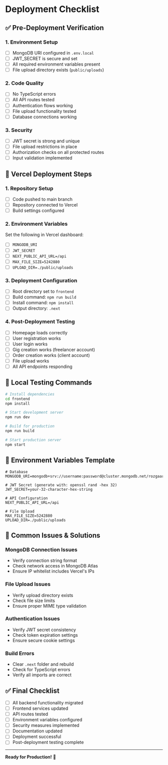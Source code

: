 # Deployment Checklist

## ✅ Pre-Deployment Verification

### 1. Environment Setup
- [ ] MongoDB URI configured in `.env.local`
- [ ] JWT_SECRET is secure and set
- [ ] All required environment variables present
- [ ] File upload directory exists (`public/uploads`)

### 2. Code Quality
- [ ] No TypeScript errors
- [ ] All API routes tested
- [ ] Authentication flows working
- [ ] File upload functionality tested
- [ ] Database connections working

### 3. Security
- [ ] JWT secret is strong and unique
- [ ] File upload restrictions in place
- [ ] Authorization checks on all protected routes
- [ ] Input validation implemented

## 🚀 Vercel Deployment Steps

### 1. Repository Setup
- [ ] Code pushed to main branch
- [ ] Repository connected to Vercel
- [ ] Build settings configured

### 2. Environment Variables
Set the following in Vercel dashboard:
- [ ] `MONGODB_URI`
- [ ] `JWT_SECRET`
- [ ] `NEXT_PUBLIC_API_URL=/api`
- [ ] `MAX_FILE_SIZE=5242880`
- [ ] `UPLOAD_DIR=./public/uploads`

### 3. Deployment Configuration
- [ ] Root directory set to `frontend`
- [ ] Build command: `npm run build`
- [ ] Install command: `npm install`
- [ ] Output directory: `.next`

### 4. Post-Deployment Testing
- [ ] Homepage loads correctly
- [ ] User registration works
- [ ] User login works
- [ ] Gig creation works (freelancer account)
- [ ] Order creation works (client account)
- [ ] File upload works
- [ ] All API endpoints responding

## 🔧 Local Testing Commands

```bash
# Install dependencies
cd frontend
npm install

# Start development server
npm run dev

# Build for production
npm run build

# Start production server
npm start
```

## 📝 Environment Variables Template

```env
# Database
MONGODB_URI=mongodb+srv://username:password@cluster.mongodb.net/rozgaar

# JWT Secret (generate with: openssl rand -hex 32)
JWT_SECRET=your-32-character-hex-string

# API Configuration
NEXT_PUBLIC_API_URL=/api

# File Upload
MAX_FILE_SIZE=5242880
UPLOAD_DIR=./public/uploads
```

## 🐛 Common Issues & Solutions

### MongoDB Connection Issues
- Verify connection string format
- Check network access in MongoDB Atlas
- Ensure IP whitelist includes Vercel's IPs

### File Upload Issues
- Verify upload directory exists
- Check file size limits
- Ensure proper MIME type validation

### Authentication Issues
- Verify JWT secret consistency
- Check token expiration settings
- Ensure secure cookie settings

### Build Errors
- Clear `.next` folder and rebuild
- Check for TypeScript errors
- Verify all imports are correct

## ✅ Final Checklist

- [ ] All backend functionality migrated
- [ ] Frontend services updated
- [ ] API routes tested
- [ ] Environment variables configured
- [ ] Security measures implemented
- [ ] Documentation updated
- [ ] Deployment successful
- [ ] Post-deployment testing complete

---

**Ready for Production!** 🎉
